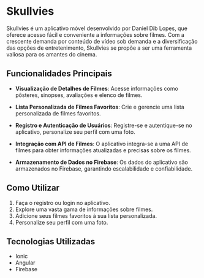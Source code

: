 # Skullvies

Skullvies é um aplicativo móvel desenvolvido por Daniel Dib Lopes, que oferece acesso fácil e conveniente a informações sobre filmes. Com a crescente demanda por conteúdo de vídeo sob demanda e a diversificação das opções de entretenimento, Skullvies se propõe a ser uma ferramenta valiosa para os amantes do cinema.

## Funcionalidades Principais

- **Visualização de Detalhes de Filmes**: Acesse informações como pôsteres, sinopses, avaliações e elenco de filmes.
  
- **Lista Personalizada de Filmes Favoritos**: Crie e gerencie uma lista personalizada de filmes favoritos.

- **Registro e Autenticação de Usuários**: Registre-se e autentique-se no aplicativo, personalize seu perfil com uma foto.

- **Integração com API de Filmes**: O aplicativo integra-se a uma API de filmes para obter informações atualizadas e precisas sobre os filmes.

- **Armazenamento de Dados no Firebase**: Os dados do aplicativo são armazenados no Firebase, garantindo escalabilidade e confiabilidade.

## Como Utilizar

1. Faça o registro ou login no aplicativo.
2. Explore uma vasta gama de informações sobre filmes.
3. Adicione seus filmes favoritos à sua lista personalizada.
4. Personalize seu perfil com uma foto.

## Tecnologias Utilizadas

- Ionic
- Angular
- Firebase
